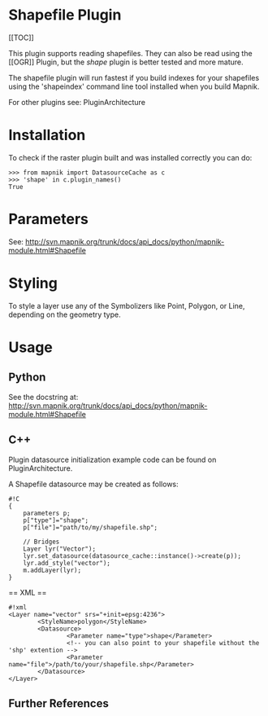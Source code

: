 <!-- Name: ShapeFile -->
<!-- Version: 2 -->
<!-- Last-Modified: 2009/12/11 13:26:05 -->
<!-- Author: springmeyer -->
# Shapefile Plugin

[[TOC]]

This plugin supports reading shapefiles. They can also be read using the [[OGR]] Plugin, but the *shape* plugin is better tested and more mature.

The shapefile plugin will run fastest if you build indexes for your shapefiles using the 'shapeindex' command line tool installed when you build Mapnik.

For other plugins see: PluginArchitecture

# Installation

To check if the raster plugin built and was installed correctly you can do:

    >>> from mapnik import DatasourceCache as c
    >>> 'shape' in c.plugin_names()
    True


# Parameters

See: http://svn.mapnik.org/trunk/docs/api_docs/python/mapnik-module.html#Shapefile

# Styling

To style a layer use any of the Symbolizers like Point, Polygon, or Line, depending on the geometry type.

# Usage

## Python

See the docstring at: http://svn.mapnik.org/trunk/docs/api_docs/python/mapnik-module.html#Shapefile

## C++

Plugin datasource initialization example code can be found on PluginArchitecture.

A Shapefile datasource may be created as follows:


    #!C
    {
        parameters p;
        p["type"]="shape";
        p["file"]="path/to/my/shapefile.shp";
    
        // Bridges
        Layer lyr("Vector");
        lyr.set_datasource(datasource_cache::instance()->create(p));
        lyr.add_style("vector");
        m.addLayer(lyr);
    }

== XML == 


    #!xml
    <Layer name="vector" srs="+init=epsg:4236">
            <StyleName>polygon</StyleName>
            <Datasource>
                    <Parameter name="type">shape</Parameter>
                    <!-- you can also point to your shapefile without the 'shp' extention -->
                    <Parameter name="file">/path/to/your/shapefile.shp</Parameter>
            </Datasource>
    </Layer>

## Further References
